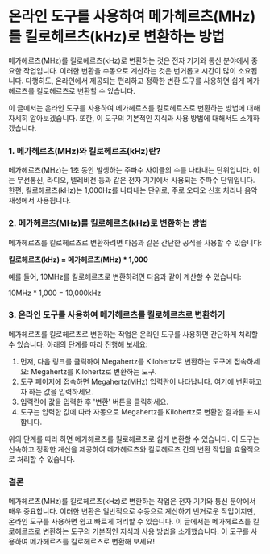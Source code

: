 온라인 도구를 사용하여 메가헤르츠(MHz)를 킬로헤르츠(kHz)로 변환하는 방법
============================================

메가헤르츠(MHz)를 킬로헤르츠(kHz)로 변환하는 것은 전자 기기와 통신 분야에서 중요한 작업입니다. 이러한 변환을 수동으로 계산하는 것은 번거롭고 시간이 많이 소요됩니다. 다행히도, 온라인에서 제공되는 편리하고 정확한 변환 도구를 사용하면 쉽게 메가헤르츠를 킬로헤르츠로 변환할 수 있습니다.

이 글에서는 온라인 도구를 사용하여 메가헤르츠를 킬로헤르츠로 변환하는 방법에 대해 자세히 알아보겠습니다. 또한, 이 도구의 기본적인 지식과 사용 방법에 대해서도 소개하겠습니다.

### 1. 메가헤르츠(MHz)와 킬로헤르츠(kHz)란?

메가헤르츠(MHz)는 1초 동안 발생하는 주파수 사이클의 수를 나타내는 단위입니다. 이는 무선통신, 라디오, 텔레비전 등과 같은 전자 기기에서 사용되는 주파수 단위입니다. 한편, 킬로헤르츠(kHz)는 1,000Hz를 나타내는 단위로, 주로 오디오 신호 처리나 음악 재생에서 사용됩니다.

### 2. 메가헤르츠(MHz)를 킬로헤르츠(kHz)로 변환하는 방법

메가헤르츠를 킬로헤르츠로 변환하려면 다음과 같은 간단한 공식을 사용할 수 있습니다:

**킬로헤르츠(kHz) = 메가헤르츠(MHz) \* 1,000**

예를 들어, 10MHz를 킬로헤르츠로 변환하려면 다음과 같이 계산할 수 있습니다:

10MHz \* 1,000 = 10,000kHz

### 3. 온라인 도구를 사용하여 메가헤르츠를 킬로헤르츠로 변환하기

메가헤르츠를 킬로헤르츠로 변환하는 작업은 온라인 도구를 사용하면 간단하게 처리할 수 있습니다. 아래의 단계를 따라 진행해 보세요:

1. 먼저, 다음 링크를 클릭하여 Megahertz를 Kilohertz로 변환하는 도구에 접속하세요: Megahertz를 Kilohertz로 변환하는 도구.
2. 도구 페이지에 접속하면 Megahertz(MHz) 입력란이 나타납니다. 여기에 변환하고자 하는 값을 입력하세요.
3. 입력란에 값을 입력한 후 '변환' 버튼을 클릭하세요.
4. 도구는 입력한 값에 따라 자동으로 Megahertz를 Kilohertz로 변환한 결과를 표시합니다.

위의 단계를 따라 하면 메가헤르츠를 킬로헤르츠로 쉽게 변환할 수 있습니다. 이 도구는 신속하고 정확한 계산을 제공하여 메가헤르츠와 킬로헤르츠 간의 변환 작업을 효율적으로 처리할 수 있습니다.

### 결론

메가헤르츠(MHz)를 킬로헤르츠(kHz)로 변환하는 작업은 전자 기기와 통신 분야에서 매우 중요합니다. 이러한 변환은 일반적으로 수동으로 계산하기 번거로운 작업이지만, 온라인 도구를 사용하면 쉽고 빠르게 처리할 수 있습니다. 이 글에서는 메가헤르츠를 킬로헤르츠로 변환하는 도구의 기본적인 지식과 사용 방법을 소개했습니다. 이 도구를 사용하여 메가헤르츠를 킬로헤르츠로 변환해 보세요!